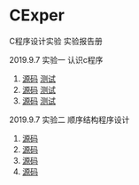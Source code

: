 # CExper
C程序设计实验 实验报告册

2019.9.7 实验一 认识c程序
1. [源码](/c/cExper/1/class1/content1/class.c) [测试](/c/cExper/1/class1/content1/test.c)
2. [源码](/c/cExper/1/class1/content2/class.c) [测试](/c/cExper/1/class1/content2/test.c)
3. [源码](/c/cExper/1/class1/content3/class.c) [测试](/c/cExper/1/class1/content3/test.c)

2019.9.7 实验二 顺序结构程序设计
1. [源码](/c/cExper/1/class2/content1/class.c)
2. [源码](/c/cExper/1/class2/content2/class.c)
3. [源码](/c/cExper/1/class2/content3/class.c)
4. [源码](/c/cExper/1/class2/content4/class.c)



